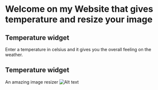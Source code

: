 # Welcome on my Website that gives temperature and resize your image

## Temperature widget

Enter a temperature in celsius and it gives you the overall feeling on the weather.

## Temperature widget

An amazing image resizer
![Alt text](https://ibb.co/fSxyBqR "Screenshot Resizer widget")
